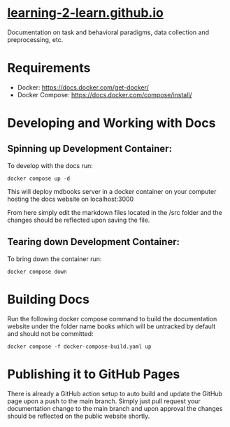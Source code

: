 # [learning-2-learn.github.io](https://learning-2-learn.github.io/)
Documentation on task and behavioral paradigms, data collection and preprocessing, etc. 

# Requirements
- Docker: https://docs.docker.com/get-docker/
- Docker Compose: https://docs.docker.com/compose/install/

# Developing and Working with Docs

## Spinning up Development Container:
To develop with the docs run:
```
docker compose up -d
```
This will deploy mdbooks server in a docker container on your computer hosting the docs website on localhost:3000

From here simply edit the markdown files located in the /src folder and the changes should be reflected upon saving the file.

## Tearing down Development Container:
To bring down the container run:
```
docker compose down
```

# Building Docs
Run the following docker compose command to build the documentation website under the folder name books which will be untracked by default and should not be committed:
```
docker compose -f docker-compose-build.yaml up
```

# Publishing it to GitHub Pages
There is already a GitHub action setup to auto build and update the GitHub page upon a push to the main branch. Simply just pull request your documentation change to the main branch and upon approval the changes should be reflected on the public website shortly.
